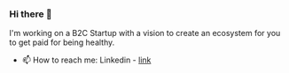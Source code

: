 ### Hi there 👋

I'm working on a B2C Startup with a vision to create an ecosystem for you to get paid for being healthy. 
- 📫 How to reach me: Linkedin - [link](https://www.linkedin.com/in/rahulphysicsmishra/)
